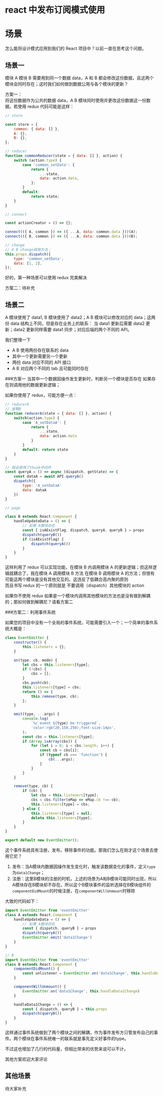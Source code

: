react 中发布订阅模式使用
=====
# 场景

怎么能将设计模式应用到我们的 React 项目中？以前一直在思考这个问题。

## 场景一

模块 A 模块 B 需要用到同一个数据 data，A 和 B 都会修改这份数据，且这两个模块会同时存在；这时我们如何做到数据公用与各个模块的更新？

方案一：  
将这份数据作为公共的数据 data，A B 模块同时使用并更改这份数据这一份数据。若使用 redux 代码可能是这样：

```javascript
// store

const store = {
	common: { data: [] },
	A: {},
	B: {},
};

// reducer
function commonReducer(state = { data: [] }, action) {
	switch (action.type) {
		case 'common_setData': {
			return {
				...state,
				data: action.data,
			};
		}
		default:
			return state;
	}
}

// connect

const actionCreator = () => {};

connect(({ A, common }) => ({ ...A, data: common.data }))(A);
connect(({ B, common }) => ({ ...A, data: common.data }))(B);

// change
// A B change调用方法；
this.props.dispatch({
	type: 'common_setData',
	data: [1, 2],
});
```

好的，第一种场景可以使用 redux 完美解决

方案二：待补充

## 场景二

A 模块使用了 data1, B 模块使用了 data2；A B 模块可以修改对应的 data；这两份 data 结构上不同，但是存在业务上的联系： 当 data1 更新后需要 data2 更新；data2 更新同样需要 data1 同步；对应后端的两个不同的 API。

我们整理一下

-   A B 使用两份存在联系的 data
-   其中一个更新需要另一个更新
-   两份 data 对应不同的 API 接口
-   A B 对应两个不同的 tab 且可能同时存在

###方案一
当其中一个数据因操作发生更新时，判断另一个模块是否存在 如果存在则调用他的数据更新逻辑；

如果你使用了 redux，可能方便一点：

```javascript
// reducerA
// 省略B
function reducerA(state = { data: [] }, action) {
    switch(action.type) {
        case 'A_setDataA': {
            return {
                ...state,
                data: action.data
            }
        }
        default: return state
    }
}

// 假设使用了thunk中间件
const queryA = () => async (dispatch, getState) => {
    const dataA = await API.queryA()
    dispatch({
        type: 'A_setDataA'
        data: dataA
    })
}

// page

class B extends React.Component {
    handleUpdateData = () => {
        // 如果 A模块存在
        const { isAExistFlag, dispatch, queryA, queryB } = props
        dispatch(queryB())
        if (isAExistFlag) {
            dispatch(queryA())
        }
    }
}

```

这样利用了 redux 可以实现功能，在模块 B 内调用模块 A 的更新逻辑；但这样逻辑就耦合了，我在模块 A 调用模块 B 方法 在模块 B 调用模块 A 的方法；但很有可能这两个模块是没有其他交互的。这违反了低耦合高内聚的原则  
而且书写 redux 的一个原则就是 不要调用（dispatch）其他模块的 action

如果你不使用 redux 如果是一个模块内调用其他模块的方法也是没有做到解耦的；那如何做到解耦尼？请看方案二

###方案二：利用事件系统

如果您的项目中没有一个全局的事件系统，可能需要引入一个；一个简单的事件系统大概是：

```javascript
class EventEmitter {
	constructor() {
		this.listeners = {};
	}

	on(type, cb, mode) {
		let cbs = this.listeners[type];
		if (!cbs) {
			cbs = [];
		}
		cbs.push(cb);
		this.listeners[type] = cbs;
		return () => {
			this.remove(type, cb);
		};
	}

	emit(type, ...args) {
		console.log(
			`%c event ${type} be triggered`,
			'color:rgb(20,150,250);font-size:14px',
		);
		const cbs = this.listeners[type];
		if (Array.isArray(cbs)) {
			for (let i = 0; i < cbs.length; i++) {
				const cb = cbs[i];
				if (typeof cb === 'function') {
					cb(...args);
				}
			}
		}
	}

	remove(type, cb) {
		if (cb) {
			let cbs = this.listeners[type];
			cbs = cbs.filter(eMap => eMap.cb !== cb);
			this.listeners[type] = cbs;
		} else {
			this.listeners[type] = null;
			delete this.listeners[type];
		}
	}
}

export default new EventEmitter();
```

这个事件系统具有注册，发布，移除事件的功能。那我们怎么在刚才这个场景去使用它尼？

1. 发布：当A模块内数据因操作发生变化时，触发该数据变化的事件，定义`type`为`data1Change`；
2. 注册：这里B模块的注册的时机，上述的场景为A和B模块可能同时出现，所以A模块存在B模块却不存在。所以这个B模块事件的监听选择在B模块组件的`componentDidMount`的时候注册，在`componentWillUnmount`时移除

大致的代码如下：

```javascript
import EventEmitter from 'eventEmitter'
class A extends React.Component {
    handleUpdateData = () => {
        // 如果 A模块存在
        const { dispatch, queryB } = props
        dispatch(queryA())
        EventEmitter.emit('data1Change')
    }
}

// B
import EventEmitter from 'eventEmitter'
class B extends React.Component {
    componentDidMount() {
        const unlistener = EventEmitter.on('data1Change', this.handleData1Change)
    }

    componentWillUnmount() {
        EventEmitter.on('data1Change', this.handleData1Change)
    }

    handleData1Change = () => {
        const { dispatch, queryB } = this.props
        dispatch(queryB())
    }
}
```
这样通过事件系统做到了两个模块之间的解耦，作为事件发布方只管发布自己的事件。两个模块在事件系统唯一的联系就是事先定义好事件的type。  

不过这也增加了几行的代码量，但相比带来的优势来说可以不计。

其他方案欢迎大家评论

## 其他场景

待大家补充

